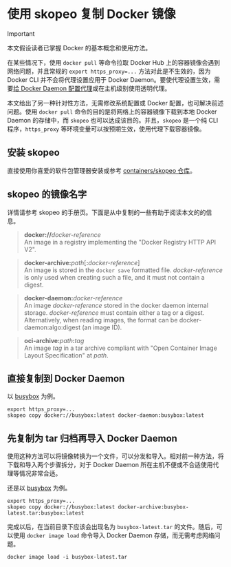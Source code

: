 # 使用 skopeo 复制 Docker 镜像

> [!IMPORTANT]
>
> 本文假设读者已掌握 Docker 的基本概念和使用方法。

在某些情况下，使用 `docker pull` 等命令拉取 Docker Hub 上的容器镜像会遇到网络问题，并且常规的 `export https_proxy=...` 方法对此是不生效的，因为 Docker CLI 并不会将代理设置应用于 Docker Daemon。要使代理设置生效，需要[给 Docker Daemon 配置代理](https://docs.docker.com/engine/daemon/proxy/)或在主机级别使用透明代理。

本文给出了另一种针对性方法，无需修改系统配置或 Docker 配置，也可解决前述问题。使用 `docker pull` 命令的目的是将网络上的容器镜像下载到本地 Docker Daemon 的存储中，而 `skopeo` 也可以达成该目的。并且，`skopeo` 是一个纯 CLI 程序，`https_proxy` 等环境变量可以按预期生效，使用代理下载容器镜像。

## 安装 skopeo

直接使用你喜爱的软件包管理器安装或参考 [containers/skopeo 仓库](https://github.com/containers/skopeo)。

## skopeo 的镜像名字

详情请参考 skopeo 的手册页。下面是从中复制的一些有助于阅读本文的的信息。

> **docker://**_docker-reference_ \
> An image in a registry implementing the "Docker Registry HTTP API V2".

> **docker-archive:**_path_[**:**_docker-reference_] \
> An image is stored in the `docker save` formatted file.  _docker-reference_ is only used when creating such a file, and it must not contain a digest.

> **docker-daemon:**_docker-reference_ \
> An image _docker-reference_ stored in the docker daemon internal storage.  _docker-reference_ must contain either a tag or a digest.  Alternatively, when reading images, the format can be docker-daemon:algo:digest (an image ID).

> **oci-archive:**_path_**:**_tag_ \
> An image _tag_ in a tar archive compliant with "Open Container Image Layout Specification" at _path_.

## 直接复制到 Docker Daemon

以 [busybox](https://hub.docker.com/_/busybox) 为例。

```shell
export https_proxy=...
skopeo copy docker://busybox:latest docker-daemon:busybox:latest
```

## 先复制为 tar 归档再导入 Docker Daemon

使用这种方法可以将镜像转换为一个文件，可以分发和导入。相对前一种方法，将下载和导入两个步骤拆分，对于 Docker Daemon 所在主机不便或不合适使用代理等情况非常合适。

还是以 [busybox](https://hub.docker.com/_/busybox) 为例。

```shell
export https_proxy=...
skopeo copy docker://busybox:latest docker-archive:busybox-latest.tar:busybox:latest
```

完成以后，在当前目录下应该会出现名为 `busybox-latest.tar` 的文件。随后，可以使用 `docker image load` 命令导入 Docker Daemon 存储，而无需考虑网络问题。

```shell
docker image load -i busybox-latest.tar
```
